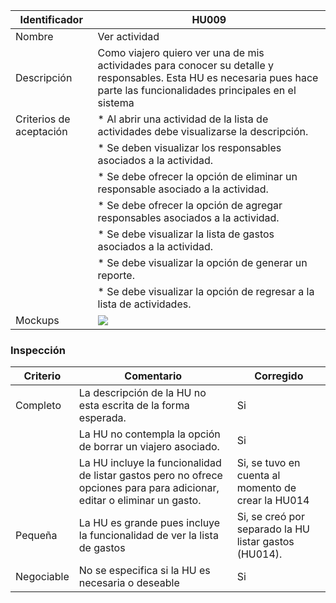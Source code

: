 | Identificador           | HU009                       | 
|-------------------------|------------------------------| 
| Nombre                  | Ver actividad     | 
| Descripción             | Como viajero quiero ver una de mis actividades para conocer su detalle y responsables. Esta HU es necesaria pues hace parte las funcionalidades principales en el sistema| 
| Criterios de aceptación | * Al abrir una actividad de la lista de actividades debe visualizarse la descripción. |
| | * Se deben visualizar los responsables asociados a la actividad.|
| | * Se debe ofrecer la opción de eliminar un responsable asociado a la actividad. |
| | * Se debe ofrecer la opción de agregar responsables asociados a la actividad. |
| | * Se debe visualizar la lista de gastos asociados a la actividad. | 
| | * Se debe visualizar la opción de generar un reporte. |
| | * Se debe visualizar la opción de regresar a la lista de actividades. |
| Mockups                 | ![](https://github.com/TiCSw/ordename/blob/master/docs/imagenes/Mockups/MockupVerActividad.png) | 


### Inspección

| Criterio   | Comentario                                                   | Corregido |
| ---------- | ------------------------------------------------------------ | --------- |
| Completo   | La descripción de la HU no esta escrita de la forma esperada.| Si          |
|    | La HU no contempla la opción de borrar un viajero asociado. | Si          |
|    | La HU incluye la funcionalidad de listar gastos pero no ofrece opciones para para adicionar, editar o eliminar un gasto. | Si, se tuvo en cuenta al momento de crear la HU014          |
| Pequeña    | La HU es grande pues incluye la funcionalidad de ver la lista de gastos | Si, se creó por separado la HU listar gastos (HU014).        |
| Negociable | No se especifica si la HU es necesaria o deseable            |Si           |
